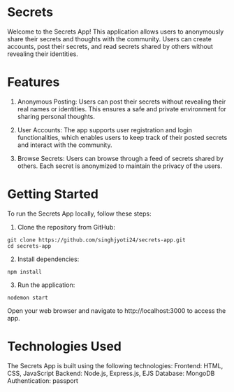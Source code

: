 # Secrets

Welcome to the Secrets App! This application allows users to anonymously share their secrets and thoughts with the community. Users can create accounts, post their secrets, and read secrets shared by others without revealing their identities.

# Features
1. Anonymous Posting: Users can post their secrets without revealing their real names or identities. This ensures a safe and private environment for sharing personal thoughts.

2. User Accounts: The app supports user registration and login functionalities, which enables users to keep track of their posted secrets and interact with the community.

3. Browse Secrets: Users can browse through a feed of secrets shared by others. Each secret is anonymized to maintain the privacy of the users.

# Getting Started
To run the Secrets App locally, follow these steps:

1. Clone the repository from GitHub:
```
git clone https://github.com/singhjyoti24/secrets-app.git
cd secrets-app
```
2. Install dependencies:
```
npm install
```
3. Run the application:
```
nodemon start
```
Open your web browser and navigate to http://localhost:3000 to access the app.

# Technologies Used
The Secrets App is built using the following technologies:
Frontend: HTML, CSS, JavaScript
Backend: Node.js, Express.js, EJS
Database: MongoDB
Authentication: passport
